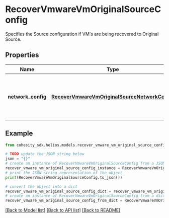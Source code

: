 # RecoverVmwareVmOriginalSourceConfig

Specifies the Source configuration if VM's are being recovered to Original Source.

## Properties

Name | Type | Description | Notes
------------ | ------------- | ------------- | -------------
**network_config** | [**RecoverVmwareVmOriginalSourceNetworkConfig**](RecoverVmwareVmOriginalSourceNetworkConfig.md) | Specifies the networking configuration to be applied to the recovered VMs. | [optional] 

## Example

```python
from cohesity_sdk.helios.models.recover_vmware_vm_original_source_config import RecoverVmwareVmOriginalSourceConfig

# TODO update the JSON string below
json = "{}"
# create an instance of RecoverVmwareVmOriginalSourceConfig from a JSON string
recover_vmware_vm_original_source_config_instance = RecoverVmwareVmOriginalSourceConfig.from_json(json)
# print the JSON string representation of the object
print(RecoverVmwareVmOriginalSourceConfig.to_json())

# convert the object into a dict
recover_vmware_vm_original_source_config_dict = recover_vmware_vm_original_source_config_instance.to_dict()
# create an instance of RecoverVmwareVmOriginalSourceConfig from a dict
recover_vmware_vm_original_source_config_from_dict = RecoverVmwareVmOriginalSourceConfig.from_dict(recover_vmware_vm_original_source_config_dict)
```
[[Back to Model list]](../README.md#documentation-for-models) [[Back to API list]](../README.md#documentation-for-api-endpoints) [[Back to README]](../README.md)


